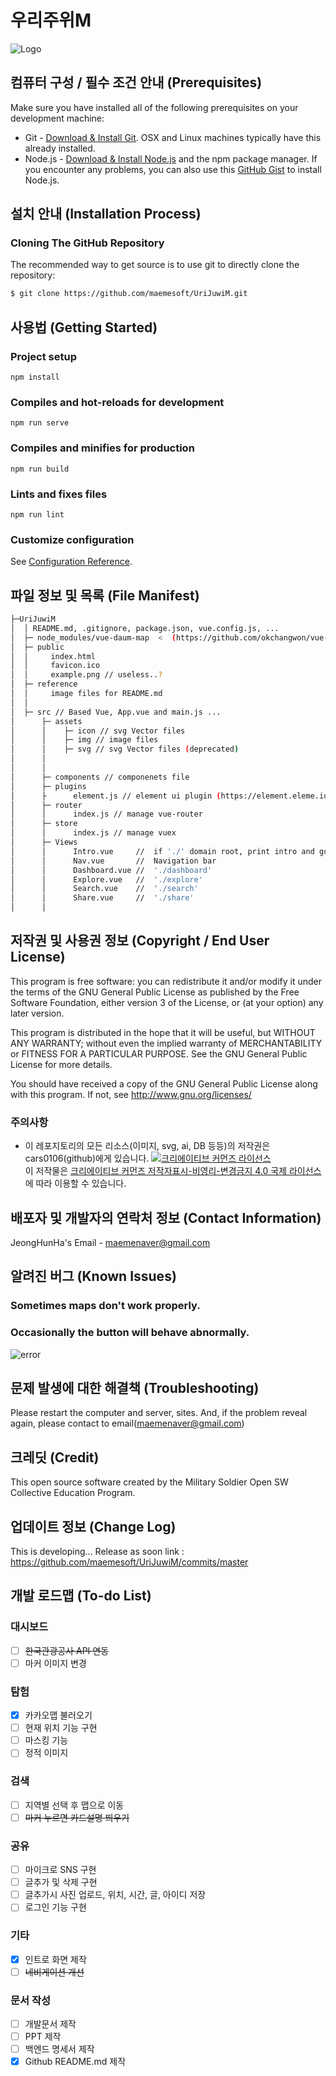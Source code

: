 # 우리주위M
![Logo](./reference/logo.PNG)

## 컴퓨터 구성 / 필수 조건 안내 (Prerequisites)
Make sure you have installed all of the following prerequisites on your development machine:
* Git - [Download & Install Git](https://git-scm.com/downloads). OSX and Linux machines typically have this already installed.
* Node.js - [Download & Install Node.js](https://nodejs.org/en/download/) and the npm package manager. If you encounter any problems, you can also use this [GitHub Gist](https://gist.github.com/isaacs/579814) to install Node.js.


## 설치 안내 (Installation Process)

### Cloning The GitHub Repository
The recommended way to get source is to use git to directly clone the repository:

```bash
$ git clone https://github.com/maemesoft/UriJuwiM.git
```

## 사용법 (Getting Started)

### Project setup
```
npm install
```

### Compiles and hot-reloads for development
```
npm run serve
```

### Compiles and minifies for production
```
npm run build
```

### Lints and fixes files
```
npm run lint
```

### Customize configuration
See [Configuration Reference](https://cli.vuejs.org/config/).

## 파일 정보 및 목록 (File Manifest)

```sh
├─UriJuwiM
│  │ README.md, .gitignore, package.json, vue.config.js, ...
│  ├─ node_modules/vue-daum-map  <  (https://github.com/okchangwon/vue-daum-map)
│  ├─ public
│  │     index.html
│  │     favicon.ico
│  │     example.png // useless..?
│  ├─ reference
│  │     image files for README.md
│  │
│  ├─ src // Based Vue, App.vue and main.js ...
│      ├─ assets
│      │    ├─ icon // svg Vector files
│      │    ├─ img // image files
│      │    ├─ svg // svg Vector files (deprecated)
│      │
│      │
│      ├─ components // componenets file
│      ├─ plugins
│      ├      element.js // element ui plugin (https://element.eleme.io/#/en-US)
│      ├─ router
│      │      index.js // manage vue-router
│      ├─ store  
│      │      index.js // manage vuex
│      ├─ Views
│      │      Intro.vue     //  if './' domain root, print intro and go to dashboard
│      │      Nav.vue       //  Navigation bar
│      │      Dashboard.vue //  './dashboard'
│      │      Explore.vue   //  './explore'
│      │      Search.vue    //  './search'
│      │      Share.vue     //  './share'
│      │
```

## 저작권 및 사용권 정보 (Copyright / End User License)
This program is free software: you can redistribute it and/or modify
it under the terms of the GNU General Public License as published by
the Free Software Foundation, either version 3 of the License, or
(at your option) any later version.
 
This program is distributed in the hope that it will be useful,
but WITHOUT ANY WARRANTY; without even the implied warranty of
MERCHANTABILITY or FITNESS FOR A PARTICULAR PURPOSE.  See the
GNU General Public License for more details.

You should have received a copy of the GNU General Public License
along with this program.  If not, see <http://www.gnu.org/licenses/>

### 주의사항
* 이 레포지토리의 모든 리소스(이미지, svg, ai, DB 등등)의 저작권은 cars0106(github)에게 있습니다.
<a rel="license" href="http://creativecommons.org/licenses/by-nc-nd/4.0/"><img alt="크리에이티브 커먼즈 라이선스" style="border-width:0" src="https://i.creativecommons.org/l/by-nc-nd/4.0/88x31.png" /></a><br />이 저작물은 <a rel="license" href="http://creativecommons.org/licenses/by-nc-nd/4.0/">크리에이티브 커먼즈 저작자표시-비영리-변경금지 4.0 국제 라이선스</a>에 따라 이용할 수 있습니다.

## 배포자 및 개발자의 연락처 정보 (Contact Information)
JeongHunHa's Email - maemenaver@gmail.com

## 알려진 버그 (Known Issues)
### Sometimes maps don't work properly.
### Occasionally the button will behave abnormally.
![error](./reference/error.PNG)

## 문제 발생에 대한 해결책 (Troubleshooting)
Please restart the computer and server, sites.
And, if the problem reveal again, please contact to email(maemenaver@gmail.com)

## 크레딧 (Credit)
This open source software created by the Military Soldier Open SW Collective Education Program.

## 업데이트 정보 (Change Log)
This is developing... Release as soon
link : https://github.com/maemesoft/UriJuwiM/commits/master

## 개발 로드맵 (To-do List)
### 대시보드
- [ ] ~~한국관광공사 API 연동~~
- [ ] 마커 이미지 변경
### 탐험
- [x] 카카오맵 불러오기
- [ ] 현재 위치 기능 구현
- [ ] 마스킹 기능
- [ ] 정적 이미지
### 검색
- [ ] 지역별 선택 후 맵으로 이동
- [ ] ~~마커 누르면 카드설명 띄우기~~
### 공유
- [ ] 마이크로 SNS 구현
- [ ] 글추가 및 삭제 구현
- [ ] 글추가시 사진 업로드, 위치, 시간, 글, 아이디 저장
- [ ] 로그인 기능 구현
### 기타
- [x] 인트로 화면 제작
- [ ] ~~네비게이션 개선~~
### 문서 작성
- [ ] 개발문서 제작
- [ ] PPT 제작
- [ ] 백엔드 명세서 제작
- [x] Github README.md 제작
